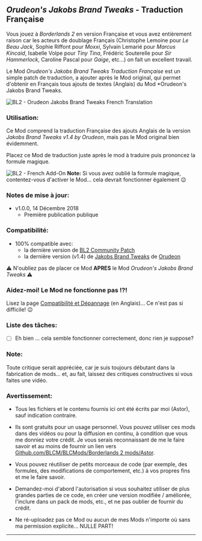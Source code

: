 ## *Orudeon's Jakobs Brand Tweaks* - Traduction Française

Vous jouez à *Borderlands 2* en version Française et vous avez entièrement raison car les acteurs de doublage Français (Christophe Lemoine pour *Le Beau Jack*, Sophie Riffont pour *Moxxi*, Sylvain Lemarié pour *Marcus Kincaid*,  Isabelle Volpe pour *Tiny Tina*, Frédéric Souterelle pour *Sir Hammerlock*, Caroline Pascal pour *Gaige*, etc...) on fait un excellent travail.

Le Mod *Orudeon's Jakobs Brand Tweaks Traduction Française* est un simple patch de traduction, a ajouter après le Mod original, qui permet d'obtenir en Français tous ajouts de textes (Anglais) du Mod *Orudeon's Jakobs Brand Tweaks.

![BL2 - Orudeon Jakobs Brand Tweaks French Translation](https://imgur.com/GkVEnSb.jpg "Don't worry guys... even if my screen capture show French text, my mods are in English")

### Utilisation:

Ce Mod comprend la traduction Française des ajouts Anglais de la version *Jakobs Brand Tweaks v1.4 by Orudeon*, mais pas le Mod original bien évidemment. 

Placez ce Mod de traduction juste après le mod à traduire puis prononcez la formule magique.

![BL2 - French Add-On](https://imgur.com/noX3979.jpg "Don't worry guys... even if my screen capture show French text, my mods are in English")
__Note:__ Si vous avez oublié la formule magique, contentez-vous d'activer le Mod... cela devrait fonctionner également :wink:

### Notes de mise à jour:

- v1.0.0, 14 Décembre 2018 
  - Première publication publique
 
### Compatibilité:

- 100% compatible avec:
  - la dernière version de [BL2 Community Patch](https://github.com/BLCM/BLCMods/tree/master/Borderlands%202%20mods/Community%20Patch%20Team)
  - la dernière version (v1.4) de [Jakobs Brand Tweaks](https://github.com/BLCM/BLCMods/blob/master/Borderlands%202%20mods/Orudeon/Jakobs%20Brand%20Tweaks%20V1.4%20by%20Orudeon.txt) de [Orudeon](https://github.com/BLCM/BLCMods/tree/master/Borderlands%202%20mods/Orudeon)

:warning: N'oubliez pas de placer ce Mod __APRES__ le Mod *Orudeon's Jakobs Brand Tweaks* :warning:

### Aidez-moi! Le Mod ne fonctionne pas !?!

Lisez la page  [Compatibilité et Dépannage](https://github.com/BLCM/BLCMods/tree/master/Borderlands%202%20mods/Astor/Compatibility%20%26%20Troubleshooting) (en Anglais)... Ce n'est pas si difficile! :wink:

### Liste des tâches:

- [ ] Eh bien ... cela semble fonctionner correctement, donc rien je suppose?
  
### Note: 

Toute critique serait appréciée, car je suis toujours débutant dans la fabrication de mods... et, au fait, laissez des critiques constructives si vous faites une vidéo.

### Avertissement:

- Tous les fichiers et le contenu fournis ici ont été écrits par moi (Astor), sauf indication contraire.

- Ils sont gratuits pour un usage personnel. Vous pouvez utiliser ces mods dans des vidéos ou pour la diffusion en continu, à condition que vous me donniez votre crédit. Je vous serais reconnaissant de me le faire savoir et au moins de fournir un lien vers [Github.com/BLCM/BLCMods/Borderlands 2 mods/Astor](https://github.com/BLCM/BLCMods/tree/master/Borderlands%202%20mods/Astor).

- Vous pouvez réutiliser de petits morceaux de code (par exemple, des formules, des modifications de comportement, etc.) à vos propres fins et me le faire savoir. 

- Demandez-moi d'abord l'autorisation si vous souhaitez utiliser de plus grandes parties de ce code, en créer une version modifiée / améliorée, l'inclure dans un pack de mods, etc., et ne pas oublier de fournir du crédit.

- Ne ré-uploadez pas ce Mod ou aucun de mes Mods n'importe où sans ma permission explicite... NULLE PART!

* * * * *



